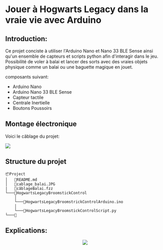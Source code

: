 # Jouer à Hogwarts Legacy dans la vraie vie avec Arduino

## Introduction: 
Ce projet conciste à utiliser l'Arduino Nano et Nano 33 BLE Sense ainsi qu'un ensemble de capteurs et scripts python afin d'interagir dans le jeu.
Possibilité de voler à balai et lancer des sorts avec des vraies objets physique comme un balai ou une baguette magique en jouet.

composants suivant:
* Arduino Nano
* Arduino Nano 33 BLE Sense
* Capteur tactile
* Centrale Inertielle
* Boutons Poussoirs



## Montage électronique
Voici le câblage du projet:

![](cablage_punchingball.JPG#center)

## Structure du projet
```
📦Project
│   📜README.md
│   📜cablage_balai.JPG 
|   📜câblageBalai.fzz 
└───📂HogwartsLegacyBroomstickControl
    │
    └───📜HogwartsLegacyBroomstrickControlArduino.ino
    │
    └───📜HogwartsLegacyBroomstickControlScript.py
└───📂

```
## Explications:

<span style="display:block;text-align:center">

[![](#center)]()

</span>
 

